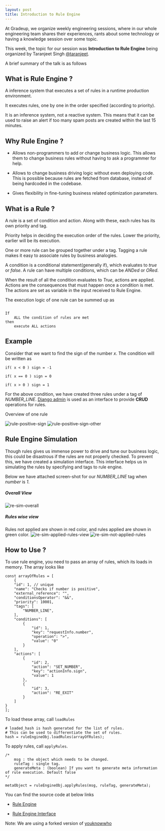 ```yaml
---
layout: post
title: Introduction to Rule Engine
---
```


At Gradeup, we organize weekly engineering sessions, where in our whole engineering team shares their experiences, rants about some technology or having a knowledge session over some topic.

This week, the topic for our session was __Introduction to Rule Engine__ being organized by Taranjeet Singh [@taranjeet](https://github.com/taranjeet).

A brief summary of the talk is as follows

## What is Rule Engine ?

A inference system that executes a set of rules in a runtime production environment.

It executes rules, one by one in the order specified (according to priority).

It is an inference system, not a reactive system. This means that it can be used to raise an alert if too many spam posts are created within the last 15 minutes.

## Why Rule Engine ?

* Allows non-programmers to add or change business logic. This allows them to change business rules without having to ask a programmer for help.

* Allows to change business driving logic without even deploying code. This is possible because rules are fetched from database, instead of being hardcoded in the codebase.

* Gives flexibility in fine-tuning business related optimization parameters.

## What is a Rule ?

A rule is a set of condition and action. Along with these, each rules has its own priority and tag.

Priority helps in deciding the execution order of the rules. Lower the priority, earlier will be its execution.

One or more rule can be grouped together under a tag. Tagging a rule makes it easy to associate rules by business analogies.

A condition is a conditional statement(generally if), which evaluates to _true_ or _false_. A rule can have multiple conditions, which can be _ANDed_ or _ORed_.

When the result of all the condition evaluates to _True_, actions are applied. Actions are the consequences that must happen once a condition is met. The actions are set as variable in the input received to Rule Engine.

The execution logic of one rule can be summed up as

```

If
    ALL the condition of rules are met
then
    execute ALL actions

```

## Example

Consider that we want to find the sign of the number _x_. The condition will be written as

```
if( x < 0 ) sign = -1

if( x == 0 ) sign = 0

if( x > 0 ) sign = 1

```

For the above condition, we have created three rules under a tag of *NUMBER_LINE*. [Django admin](https://docs.djangoproject.com/en/1.11/ref/contrib/admin/) is used as an interface to provide __CRUD__ operations for rules.

Overview of one rule

![rule-positive-sign](/public/img/re-admin-view.png)
![rule-positive-sign-other](/public/img/re-admin-other-view.png)

## Rule Engine Simulation

Though rules gives us immense power to drive and tune our business logic, this could be disastrous if the rules are not properly checked. To prevent this, we have created a simulation interface. This interface helps us in simulating the rules by specifying and tags to rule engine.

Below we have attached screen-shot for our *NUMBER_LINE* tag when _number_ is _1_.

##### Overall View

![re-sim-overall](/public/img/re-sim-overall.png)

##### Rules wise view

Rules not applied are shown in red color, and rules applied are shown in green color.
![re-sim-applied-rules-view](/public/img/re-sim-applied-rules-view.png)
![re-sim-not-applied-rules](/public/img/re-sim-not-applied-rules.png)

## How to Use ?

To use rule engine, you need to pass an array of rules, which its loads in memory. The array looks like

```
const arrayOfRules = [
    {
    "id": 1, // unique
    "name": "Checks if number is positive",
    "external_reference": "",
    "conditionsOperator": "&&",
    "priority": 10001,
    "tags": [
        "NUMBER_LINE",
    ],
    "conditions": [
        {
            "id": 1,
            "key": "requestInfo.number",
            "operation": ">",
            "value": "0"
        }
    ],
    "actions": [
        {
            "id": 2,
            "action": "SET_NUMBER",
            "key": "actionInfo.sign",
            "value": 1
        },
        {
            "id": 3,
            "action": "RE_EXIT"
        }
    ]
}
];

```

To load these array, call `loadRules`

```
# loaded_hash is hash generated for the list of rules.
# This can be used to differentiate the set of rules.
hash = ruleEngineObj.loadRules(arrayOfRules);
```

To apply rules, call `applyRules`.

```
/*
    msg : the object which needs to be changed.
    ruleTag : single tag.
    generateMeta : (boolean) If you want to generate meta information of rule execution. Default false
*/

metaObject = ruleEngineObj.applyRules(msg, ruleTag, generateMeta);
```

You can find the source code at below links

* [Rule Engine](https://github.com/gradeup/youknowwho)

* [Rule Engine Interface](https://github.com/gradeup/youknowwho-gui)

Note: We are using a forked version of [youknowwho](https://github.com/paytm/youknowwho)
